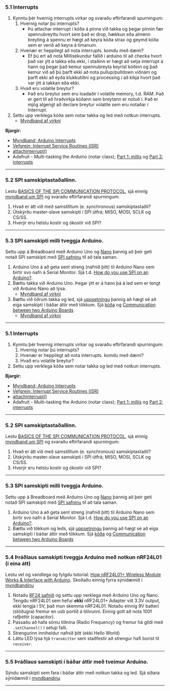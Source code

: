 ### 5.1 Interrupts 
1. Kynntu þér hvernig interrupts virkar og svaraðu eftirfarandi spurningum:
   1. Hvernig notar þú interrupts?
      * Þú attachar interrupt í kóða á pinna við takka og þegar pinnin fær spennubreyttu hvort sem það er drop, hækkun eða almenn breyting á spennu er hægt að keyra kóða strax           og geymd kóða sem er verið að keyra á tímanum.
   1. Hvenær er heppilegt að nota interrupts. komdu með dæmi?
      * Ef þú ert að nota Millisekundur fallið í arduino til að checka hvort það var ýtt á takka eða ekki, í staðinn er hægt að setja interrupt á hann og þegar það kemur                 spennubreyta keyrist kóðinn og það kemur við að þú þarft ekki að nota pullup/pulldown viðnám og þarft ekki að eyða klukkutíðni og processing í að kíkja hvort það var ýtt         á takkan eða ekki.
   1. Hvað eru volatile breytur?
      * Það eru breytur sem eru loadaðir í volatile memory, t.d. RAM. Það er gert til að hraðvirkja kóðann sem breytann er notuð í. Það er mjög algengt að declare breytur               volatile sem eru notaðar í Interrupt.
1. Settu upp verklega kóða sem notar takka og led með notkun interrupts.
   - [Myndband af virkni](https://youtu.be/JBGjoEG0Slo)

**Bjargir:**
- [Myndband; Arduino Interrupts](https://www.youtube.com/watch?v=QtyOiTw0oQc) 
- [Vefgrein: Interrupt Service Routines (ISR)](http://gammon.com.au/interrupts)
- [attachinterrupt()](https://www.arduino.cc/reference/en/language/functions/external-interrupts/attachinterrupt/)
- Adafruit - Multi-tasking the Arduino (notar class); [Part 1: millis](https://learn.adafruit.com/multi-tasking-the-arduino-part-1) og [Part 2: interrupts](https://learn.adafruit.com/multi-tasking-the-arduino-part-2/overview)

---

### 5.2 SPI samskiptastaðallinn. 
Lestu [BASICS OF THE SPI COMMUNICATION PROTOCOL](https://www.circuitbasics.com/basics-of-the-spi-communication-protocol), sjá einnig [myndband um SPI](https://www.youtube.com/watch?v=ldRkXTBw9_o) og svaraðu eftirfarandi spurningum:
   
   1. Hvað er átt við með samstilltum (e. synchronous) samskiptastaðli?
   1. Útskýrðu master-slave samskipti í SPI útfrá; MISO, MOSI, SCLK og CS/SS.
   1. Hverjir eru helstu kostir og ókostir við SPI?

---

### 5.3 SPI samskipti milli tveggja Arduino. 
Settu upp á Breadboard með Arduino Uno og [Nano](https://www.arduino.cc/en/pmwiki.php?n=Main/ArduinoBoardNano) þannig að þeir geti notað SPI samskipti með [SPI safninu](https://www.arduino.cc/en/reference/SPI) til að tala saman.
1. Arduino Uno á að geta sent streng (nafnið þitt) til Arduino Nano sem birtir svo nafn á Serial Monitor. Sjá t.d. [How do you use SPI on an Arduino?](https://arduino.stackexchange.com/questions/16348/how-do-you-use-spi-on-an-arduino).
1. Bættu takka við Arduino Uno. Þegar ýtt er á hann þá á led sem er tengt við Arduino Nano að lýsa. 
   - [Myndband af virkni](https://youtu.be/d85kyIewoYc)
1. Bættu við öðrum takka og led, sjá [uppsetningu](https://raw.githubusercontent.com/VESM3/V21/master/Myndir/SPI.png)  þannig að hægt sé að eiga samskipti í báðar áttir með tökkum. Sjá [kóða](https://gist.github.com/gestskoli/d2069beb5c4d0cf7c9351d75dfc3e2b0) og [Communication between two Arduino Boards](https://circuitdigest.com/microcontroller-projects/arduino-spi-communication-tutorial) 
   - [Myndband af virkni](https://youtu.be/w2A9PUIwKpY)

---

### 5.1 Interrupts 
1. Kynntu þér hvernig interrupts virkar og svaraðu eftirfarandi spurningum:
   1. Hvernig notar þú interrupts?
   1. Hvenær er heppilegt að nota interrupts. komdu með dæmi?
   1. Hvað eru volatile breytur?
1. Settu upp verklega kóða sem notar takka og led með notkun interrupts.

**Bjargir:**
- [Myndband; Arduino Interrupts](https://www.youtube.com/watch?v=QtyOiTw0oQc) 
- [Vefgrein: Interrupt Service Routines (ISR)](http://gammon.com.au/interrupts)
- [attachinterrupt()](https://www.arduino.cc/reference/en/language/functions/external-interrupts/attachinterrupt/)
- Adafruit - Multi-tasking the Arduino (notar class); [Part 1: millis](https://learn.adafruit.com/multi-tasking-the-arduino-part-1) og [Part 2: interrupts](https://learn.adafruit.com/multi-tasking-the-arduino-part-2/overview)

---

### 5.2 SPI samskiptastaðallinn. 
Lestu [BASICS OF THE SPI COMMUNICATION PROTOCOL](https://www.circuitbasics.com/basics-of-the-spi-communication-protocol), sjá einnig [myndband um SPI](https://www.youtube.com/watch?v=ldRkXTBw9_o) og svaraðu eftirfarandi spurningum:
   
   1. Hvað er átt við með samstilltum (e. synchronous) samskiptastaðli?
   1. Útskýrðu master-slave samskipti í SPI útfrá; MISO, MOSI, SCLK og CS/SS.
   1. Hverjir eru helstu kostir og ókostir við SPI?

---

### 5.3 SPI samskipti milli tveggja Arduino. 
Settu upp á Breadboard með Arduino Uno og [Nano](https://www.arduino.cc/en/pmwiki.php?n=Main/ArduinoBoardNano) þannig að þeir geti notað SPI samskipti með [SPI safninu](https://www.arduino.cc/en/reference/SPI) til að tala saman.
1. Arduino Uno á að geta sent streng (nafnið þitt) til Arduino Nano sem birtir svo nafn á Serial Monitor. Sjá t.d. [How do you use SPI on an Arduino?](https://arduino.stackexchange.com/questions/16348/how-do-you-use-spi-on-an-arduino).
1. Bættu við tökkum og leds, sjá [uppsetningu](https://raw.githubusercontent.com/VESM3/V21/master/Myndir/SPI.png)  þannig að hægt sé að eiga samskipti í báðar áttir með tökkum. Sjá [kóða](https://gist.github.com/gestskoli/d2069beb5c4d0cf7c9351d75dfc3e2b0) og [Communication between two Arduino Boards](https://circuitdigest.com/microcontroller-projects/arduino-spi-communication-tutorial)  
<!-- 1. Bættu takka við Arduino Uno. Þegar ýtt er á hann þá á led sem er tengt við Arduino Nano að lýsa. -->

---

### 5.4 Þráðlaus samskipti tveggja Arduino með notkun nRF24L01 (í eina átt) 
Lestu vel og vandlega og fylgdu tutorial: [How nRF24L01+ Wireless Module Works & Interface with Arduino](https://lastminuteengineers.com/nrf24l01-arduino-wireless-communication/). Skoðaðu einnig fyrra sýnidæmið í [myndbandinu](https://howtomechatronics.com/tutorials/arduino/arduino-wireless-communication-nrf24l01-tutorial/)

1. Notaðu [RF24 safnið](https://github.com/nRF24/RF24) og settu upp verklega með Arduino Uno og Nano. Tengdu nRF24L01 sem hefur **ekki** nRF24L01+ Adapter við 3.3V output, ekki tengja í 5V, það mun skemma nRF24L01. Notaðu einnig 9V batterí (stöðugra) fremur en usb portið á tölvunni. Einnig gott að nota 100f rafþéttir (capacitor).
1. Passaðu að hafa sömu tíðnina (Radio Frequency) og fremur há gildi með `.setChannel()` í setup falli.
1. Strengurinn inniheldur nafnið þitt (ekki Hello World)
1. Láttu LED lýsa hjá `transmitter` sem staðfestir að strengur hafi borist til `receiver`. 

---

### 5.5 Þráðlaus samskipti í báðar áttir með tveimur Arduino. 
Sýndu samskipti sem fara í báðar áttir með notkun takka og led. Sjá síðara sýnidæmið í [myndbandinu](https://howtomechatronics.com/tutorials/arduino/arduino-wireless-communication-nrf24l01-tutorial/)

---

